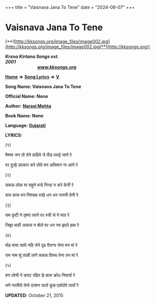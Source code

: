 +++
title = "Vaisnava Jana To Tene"
date = "2024-08-07"
+++

# Vaisnava Jana To Tene
[**![http://kksongs.org/image_files/image002.jpg](http://kksongs.org/image_files/image002.jpg)**](http://kksongs.org/)

**_Krsna Kirtana Songs est. 2001_**                                                                                                                                                 **_www.kksongs.org_**

[**Home**](http://kksongs.org/) **⇒** [**Song Lyrics**](http://kksongs.org/lyrics.html) **⇒** [**V**](http://kksongs.org/songs/song_v.html)

**Song Name: Vaisnava Jana To Tene**

**Official Name: None**

**Author:** [**Narasi Mehta**](http://kksongs.org/authors/list/narasimehta.html)

**Book Name: None**

**Language: [Gujarati](http://kksongs.org/language/list/gujarati.html)**

**LYRICS:**

(१)

वैष्णव जन तो तेने कहिये जे पीड परा‌ई जाणे रे

पर दुःखे उपकार करे तोये मन अभिमान ना आणे रे

(२)

सकळ लोक मा सहुने वन्दे निन्दा न करे केनी रे

वाच काच मन निश्चळ राखे धन धन जननी तेनी रे

(३)

सम दृष्टी ने तृष्णा त्यागे पर स्त्री जे ने मात रे

जिह्वा थकी असत्य न बोले पर धन नव झाले हाथ रे

(४)

मोह माया व्यापे नहि जेने दृढ वैराग्य जेना मन मां रे

राम नाम शूं ताळी लागे सकळ तिरथ तेना तन मां रे

(५)

वण लोभी ने कपट रहित छे काम क्रोध निवार्या रे

भणे नरसैंयो तेनो दरशन कर्ता कुळ एकोतेरे तार्यां रे

**UPDATED:** October 21, 2015